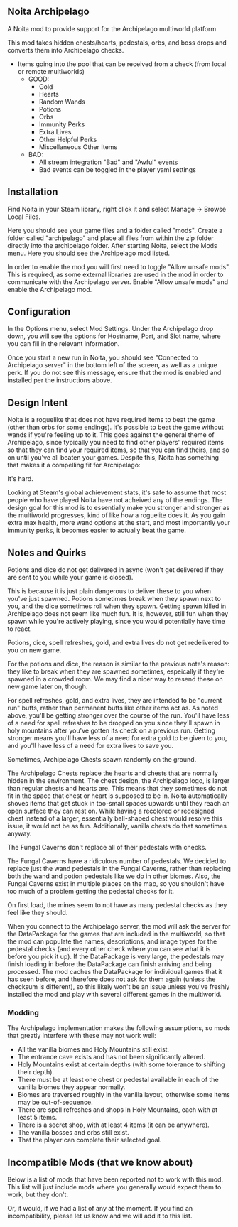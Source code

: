 ## Noita Archipelago
A Noita mod to provide support for the Archipelago multiworld platform

This mod takes hidden chests/hearts, pedestals, orbs, and boss drops and converts them into Archipelago checks.

 - Items going into the pool that can be received from a check (from local or remote multiworlds)
    - GOOD:
      - Gold
      - Hearts
      - Random Wands
      - Potions
      - Orbs
      - Immunity Perks
      - Extra Lives
      - Other Helpful Perks
      - Miscellaneous Other Items
    - BAD:
      - All stream integration "Bad" and "Awful" events
      - Bad events can be toggled in the player yaml settings

## Installation

Find Noita in your Steam library, right click it and select Manage -> Browse Local Files.

Here you should see your game files and a folder called "mods". Create a folder called "archipelago" and place all files from within the zip folder directly into the archipelago folder. After starting Noita, select the Mods menu. Here you should see the Archipelago mod listed.

In order to enable the mod you will first need to toggle "Allow unsafe mods". This is required, as some external libraries are used in the mod in order to communicate with the Archipelago server. Enable "Allow unsafe mods" and enable the Archipelago mod.

## Configuration

In the Options menu, select Mod Settings. Under the Archipelago drop down, you will see the options for Hostname, Port, and Slot name, where you can fill in the relevant information.

Once you start a new run in Noita, you should see "Connected to Archipelago server" in the bottom left of the screen, as well as a unique perk. If you do not see this message, ensure that the mod is enabled and installed per the instructions above.

## Design Intent

Noita is a roguelike that does not have required items to beat the game (other than orbs for some endings). It's possible to beat the game without wands if you're feeling up to it. This goes against the general theme of Archipelago, since typically you need to find other players' required items so that they can find your required items, so that you can find theirs, and so on until you've all beaten your games. Despite this, Noita has something that makes it a compelling fit for Archipelago:

It's hard.

Looking at Steam's global achievement stats, it's safe to assume that most people who have played Noita have not acheived any of the endings. The design goal for this mod is to essentially make you stronger and stronger as the multiworld progresses, kind of like how a roguelite does it. As you gain extra max health, more wand options at the start, and most importantly your immunity perks, it becomes easier to actually beat the game.

## Notes and Quirks

Potions and dice do not get delivered in async (won't get delivered if they are sent to you while your game is closed).

This is because it is just plain dangerous to deliver these to you when you've just spawned. Potions sometimes break when they spawn next to you, and the dice sometimes roll when they spawn. Getting spawn killed in Archipelago does not seem like much fun. It is, however, still fun when they spawn while you're actively playing, since you would potentially have time to react.

Potions, dice, spell refreshes, gold, and extra lives do not get redelivered to you on new game.

For the potions and dice, the reason is similar to the previous note's reason: they like to break when they are spawned sometimes, espeically if they're spawned in a crowded room. We may find a nicer way to resend these on new game later on, though.

For spell refreshes, gold, and extra lives, they are intended to be "current run" buffs, rather than permanent buffs like other items act as. As noted above, you'll be getting stronger over the course of the run. You'll have less of a need for spell refreshes to be dropped on you since they'll spawn in holy mountains after you've gotten its check on a previous run. Getting stronger means you'll have less of a need for extra gold to be given to you, and you'll have less of a need for extra lives to save you.

Sometimes, Archipelago Chests spawn randomly on the ground.

The Archipelago Chests replace the hearts and chests that are normally hidden in the environment. The chest design, the Archipelago logo, is larger than regular chests and hearts are. This means that they sometimes do not fit in the space that chest or heart is supposed to be in. Noita automatically shoves items that get stuck in too-small spaces upwards until they reach an open surface they can rest on. While having a recolored or redesigned chest instead of a larger, essentially ball-shaped chest would resolve this issue, it would not be as fun. Additionally, vanilla chests do that sometimes anyway.

The Fungal Caverns don't replace all of their pedestals with checks.

The Fungal Caverns have a ridiculous number of pedestals. We decided to replace just the wand pedestals in the Fungal Caverns, rather than replacing both the wand and potion pedestals like we do in other biomes. Also, the Fungal Caverns exist in multiple places on the map, so you shouldn't have too much of a problem getting the pedestal checks for it.

On first load, the mines seem to not have as many pedestal checks as they feel like they should.

When you connect to the Archipelago server, the mod will ask the server for the DataPackage for the games that are included in the multiworld, so that the mod can populate the names, descriptions, and image types for the pedestal checks (and every other check where you can see what it is before you pick it up). If the DataPackage is very large, the pedestals may finish loading in before the DataPackage can finish arriving and being processed. The mod caches the DataPackage for individual games that it has seen before, and therefore does not ask for them again (unless the checksum is different), so this likely won't be an issue unless you've freshly installed the mod and play with several different games in the multiworld.

### Modding

The Archipelago implementation makes the following assumptions, so mods that greatly interfere with these may not
work well:

* All the vanilla biomes and Holy Mountains still exist.
* The entrance cave exists and has not been significantly altered.
* Holy Mountains exist at certain depths (with some tolerance to shifting their depth).
* There must be at least one chest or pedestal available in each of the vanilla biomes they appear normally.
* Biomes are traversed roughly in the vanilla layout, otherwise some items may be out-of-sequence.
* There are spell refreshes and shops in Holy Mountains, each with at least 5 items.
* There is a secret shop, with at least 4 items (it can be anywhere).
* The vanilla bosses and orbs still exist.
* That the player can complete their selected goal.

## Incompatible Mods (that we know about)

Below is a list of mods that have been reported not to work with this mod. This list will just include mods where you generally would expect them to work, but they don't.

Or, it would, if we had a list of any at the moment. If you find an incompatibility, please let us know and we will add it to this list.
